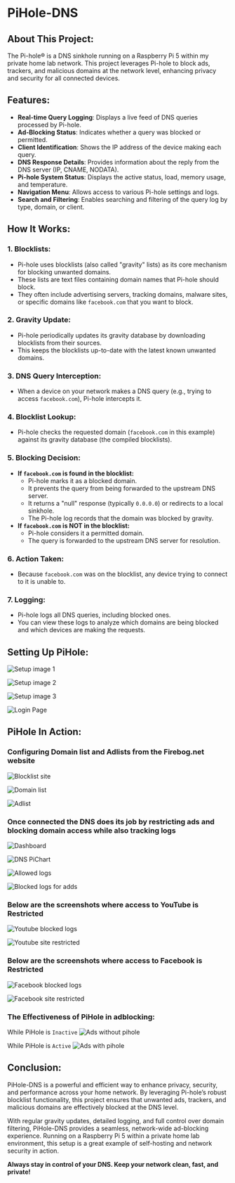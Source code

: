 # PiHole-DNS

## About This Project:

The Pi-hole® is a DNS sinkhole running on a Raspberry Pi 5 within my private home lab network. This project leverages Pi-hole to block ads, trackers, and malicious domains at the network level, enhancing privacy and security for all connected devices.

## Features:

+ __Real-time Query Logging__: Displays a live feed of DNS queries processed by Pi-hole.
+ __Ad-Blocking Status__: Indicates whether a query was blocked or permitted.
+ __Client Identification__: Shows the IP address of the device making each query.
+ __DNS Response Details__: Provides information about the reply from the DNS server (IP, CNAME, NODATA).
+ __Pi-hole System Status__: Displays the active status, load, memory usage, and temperature.
+ __Navigation Menu__: Allows access to various Pi-hole settings and logs.
+ __Search and Filtering__: Enables searching and filtering of the query log by type, domain, or client.

## How It Works:

### 1. Blocklists:
- Pi-hole uses blocklists (also called "gravity" lists) as its core mechanism for blocking unwanted domains.
- These lists are text files containing domain names that Pi-hole should block.
- They often include advertising servers, tracking domains, malware sites, or specific domains like `facebook.com` that you want to block.

### 2. Gravity Update:
- Pi-hole periodically updates its gravity database by downloading blocklists from their sources.
- This keeps the blocklists up-to-date with the latest known unwanted domains.

### 3. DNS Query Interception:
- When a device on your network makes a DNS query (e.g., trying to access `facebook.com`), Pi-hole intercepts it.

### 4. Blocklist Lookup:
- Pi-hole checks the requested domain (`facebook.com` in this example) against its gravity database (the compiled blocklists).

### 5. Blocking Decision:
- **If `facebook.com` is found in the blocklist:**
  - Pi-hole marks it as a blocked domain.
  - It prevents the query from being forwarded to the upstream DNS server.
  - It returns a "null" response (typically `0.0.0.0`) or redirects to a local sinkhole.
  - The Pi-hole log records that the domain was blocked by gravity.
- **If `facebook.com` is NOT in the blocklist:**
  - Pi-hole considers it a permitted domain.
  - The query is forwarded to the upstream DNS server for resolution.

### 6. Action Taken:
- Because `facebook.com` was on the blocklist, any device trying to connect to it is unable to.

### 7. Logging:
- Pi-hole logs all DNS queries, including blocked ones.
- You can view these logs to analyze which domains are being blocked and which devices are making the requests.

## Setting Up PiHole:

![Setup image 1](https://github.com/deeks02/PiHole-DNS/blob/main/Screenshots/Setup_1.jpg)

![Setup image 2](https://github.com/deeks02/PiHole-DNS/blob/main/Screenshots/Setup_2.jpg)

![Setup image 3](https://github.com/deeks02/PiHole-DNS/blob/main/Screenshots/Setup_3.jpg)

![Login Page](https://github.com/deeks02/PiHole-DNS/blob/main/Screenshots/Login_Page.jpg)

## PiHole In Action:
### Configuring Domain list and Adlists from the Firebog.net website

![Blocklist site](https://github.com/deeks02/PiHole-DNS/blob/main/Screenshots/BlockList.jpg)

![Domain list](https://github.com/deeks02/PiHole-DNS/blob/main/Screenshots/Domain_list.png)

![Adlist](https://github.com/deeks02/PiHole-DNS/blob/main/Screenshots/Ads_List.jpg)

### Once connected the DNS does its job by restricting ads and blocking domain access while also tracking logs

![Dashboard](https://github.com/deeks02/PiHole-DNS/blob/main/Screenshots/Dashboard.jpg)

![DNS PiChart](https://github.com/deeks02/PiHole-DNS/blob/main/Screenshots/DNS_PiChart.jpg)

![Allowed logs](https://github.com/deeks02/PiHole-DNS/blob/main/Screenshots/Logs_Alvd.jpg)

![Blocked logs for adds](https://github.com/deeks02/PiHole-DNS/blob/main/Screenshots/Logs_Blkd.png)

### Below are the screenshots where access to YouTube is Restricted

![Youtube blocked logs](https://github.com/deeks02/PiHole-DNS/blob/main/Screenshots/YT_Blk_Logs.png)

![Youtube site restricted](https://github.com/deeks02/PiHole-DNS/blob/main/Screenshots/YT_Blocked.png)

### Below are the screenshots where access to Facebook is Restricted

![Facebook blocked logs](https://github.com/deeks02/PiHole-DNS/blob/main/Screenshots/FB_Blk_Logs.png)

![Facebook site restricted](https://github.com/deeks02/PiHole-DNS/blob/main/Screenshots/FB_Blocked.png)

### The Effectiveness of PiHole in adblocking:

While PiHole is `Inactive`
![Ads without pihole](https://github.com/deeks02/PiHole-DNS/blob/main/Screenshots/Ads_UnBl.png)

While PiHole is `Active`
![Ads with pihole](https://github.com/deeks02/PiHole-DNS/blob/main/Screenshots/Ads_Blocked.png)

## Conclusion:

PiHole-DNS is a powerful and efficient way to enhance privacy, security, and performance across your home network. By leveraging Pi-hole’s robust blocklist functionality, this project ensures that unwanted ads, trackers, and malicious domains are effectively blocked at the DNS level.  

With regular gravity updates, detailed logging, and full control over domain filtering, PiHole-DNS provides a seamless, network-wide ad-blocking experience. Running on a Raspberry Pi 5 within a private home lab environment, this setup is a great example of self-hosting and network security in action.  

**Always stay in control of your DNS. Keep your network clean, fast, and private!** 
